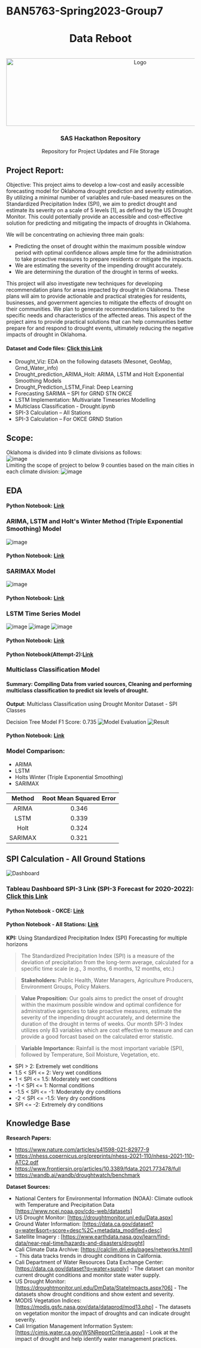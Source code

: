 # BAN5763-Spring2023-Group7

<p align="center">
  <h1 align="center">Data Reboot</h1></p>

<!-- PROJECT LOGO -->
<br />
<div align="center">
  <a href="https://github.com/osu-msba/ban5763-spring2023-group7/blob/main/Resource/Comp%20Logo.JPG">
    <img src="Resource/Comp%20Logo.JPG" alt="Logo" width="700" height="180">
  </a>

  <h3 align="center">SAS Hackathon Repository</h3>

  <p align="center">
    Repository for Project Updates and File Storage 
  </p>
</div>

## Project Report: 
Objective: This project aims to develop a low-cost and easily accessible forecasting model for Oklahoma drought prediction and severity estimation. By utilizing a minimal number of variables and rule-based measures on the Standardized Precipitation Index (SPI), we aim to predict drought and estimate its severity on a scale of 5 levels [1], as defined by the US Drought Monitor. This could potentially provide an accessible and cost-effective solution for predicting and mitigating the impacts of droughts in Oklahoma. 

We will be concentrating on achieving three main goals: 
* Predicting the onset of drought within the maximum possible window period with optimal confidence allows ample time for the administration to take proactive measures to prepare residents or mitigate the impacts. 
* We are estimating the severity of the impending drought accurately. 
* We are determining the duration of the drought in terms of weeks. 

This project will also investigate new techniques for developing recommendation plans for areas impacted by drought in Oklahoma. These plans will aim to provide actionable and practical strategies for residents, businesses, and government agencies to mitigate the effects of drought on their communities. We plan to generate recommendations tailored to the specific needs and characteristics of the affected areas. This aspect of the project aims to provide practical solutions that can help communities better prepare for and respond to drought events, ultimately reducing the negative impacts of drought in Oklahoma. 

#### Dataset and Code files: [Click this Link](https://github.com/osu-msba/ban5763-spring2023-group7/tree/main/Submission)
* Drought_Viz: EDA on the following datasets (Mesonet, GeoMap, Grnd_Water_info) 
* Drought_prediction_ARIMA_Holt: ARIMA, LSTM and Holt Exponential Smoothing Models   
* Drought_Prediction_LSTM_Final: Deep Learning  
* Forecasting SARIMA – SPI for GRND STN OKCE 
* LSTM Implementation: Multivariate Timeseries Modelling  
* Multiclass Classification - Drought.ipynb  
* SPI-3 Calculation – All Stations 
* SPI-3 Calculation – For OKCE GRND Station 

## Scope:
Oklahoma is divided into 9 climate divisions as follows: </br>
![image](https://user-images.githubusercontent.com/89164485/229381076-040a8580-6a31-4109-b57a-fb9e01e9158a.png) </br>
Limiting the scope of project to below 9 counties based on the main cities in each climate division:
![image](https://user-images.githubusercontent.com/89164485/229381168-c0cd74f1-b0f6-4d04-a5c7-f87e17a9809c.png)

## EDA
#### Python Notebook: [Link](https://github.com/osu-msba/ban5763-spring2023-group7/blob/main/Notebooks/droughtVizualizations.ipynb)

### ARIMA, LSTM and Holt's Winter Method (Triple Exponential Smoothing) Model
![image](https://github.com/osu-msba/ban5763-spring2023-group7/blob/main/Notebooks/prediction%209%20April.PNG)

#### Python Notebook: [Link](https://github.com/osu-msba/ban5763-spring2023-group7/blob/main/Submission/Drought_prediction_ARIMA_Holt.ipynb)

### SARIMAX Model
![image](https://github.com/osu-msba/ban5763-spring2023-group7/blob/main/Submission/SARIMAX.png)

#### Python Notebook: [Link](https://github.com/osu-msba/ban5763-spring2023-group7/blob/main/Submission/Forecasting%20SARIMA%20-%20SPI%20for%20GRND%20STN%20OKCE.ipynb)

### LSTM Time Series Model 
![image](https://github.com/osu-msba/ban5763-spring2023-group7/blob/main/Notebooks/download%20(1).png)
![image](https://github.com/osu-msba/ban5763-spring2023-group7/blob/main/Notebooks/download.png)
![image](https://github.com/osu-msba/ban5763-spring2023-group7/blob/main/Notebooks/forecasting.png)

#### Python Notebook: [Link](https://github.com/osu-msba/ban5763-spring2023-group7/blob/main/Submission/drought_Prediction_LSTM_Final.ipynb)

#### Python Notebook(Attempt-2):[Link](https://github.com/osu-msba/ban5763-spring2023-group7/blob/main/Submission/LSTM%20Implementation.ipynb)

### Multiclass Classification Model 
#### Summary: Compiling Data from varied sources, Cleaning and performing multiclass classification to predict six levels of drought.

**Output**: Multiclass Classification using Drought Monitor Dataset - SPI Classes 

Decision Tree Model F1 Score: 0.735
![Model Evaluation](https://github.com/osu-msba/ban5763-spring2023-group7/blob/main/Notebooks/Result1.PNG)
![Result](https://github.com/osu-msba/ban5763-spring2023-group7/blob/main/Notebooks/Result2.PNG)

#### Python Notebook: [Link](https://github.com/osu-msba/ban5763-spring2023-group7/blob/main/Submission/Multiclass%20Classification%20-%20Drought.ipynb)

### Model Comparison:
* ARIMA
* LSTM
* Holts Winter (Triple Exponential Smoothing)
* SARIMAX

| **Method** | **Root Mean Squared Error** |
|:----------:|:---------------------------:|
| ARIMA      | 0.346                       |
| LSTM       | 0.339                       |
| Holt       | 0.324                       |
| SARIMAX    | 0.321                       |

## SPI Calculation - All Ground Stations 

![Dashboard](https://github.com/osu-msba/ban5763-spring2023-group7/blob/main/Submission/Dashboard.JPG)
### Tableau Dashboard SPI-3 Link (SPI-3 Forecast for 2020-2022): [Click this Link](https://tinyurl.com/datareboot)

#### Python Notebook - OKCE: [Link](https://github.com/osu-msba/ban5763-spring2023-group7/blob/main/Submission/SPI-3%20Calculation.ipynb)
#### Python Notebook - All Stations: [Link](https://github.com/osu-msba/ban5763-spring2023-group7/blob/main/Submission/SPI-3%20Calculation%20-%20All%20Stations.ipynb)

**KPI:** Using Standardized Precipitation Index (SPI) Forecasting for multiple horizons   
> The Standardized Precipitation Index (SPI) is a measure of the deviation of precipitation from the long-term average, calculated for a specific time scale (e.g., 3 months, 6 months, 12 months, etc.)

> **Stakeholders:** Public Health, Water Managers, Agriculture Producers, Environment Groups, Policy Makers. 

> **Value Proposition:** Our goals aims to predict the onset of drought within the maximum possible window and optimal confidence for administrative agencies to take proactive measures, estimate the severity of the impending drought accurately, and determine the duration of the drought in terms of weeks. Our month SPI-3 Index utilizes only 83 variables which are cost effective to measure and can provide a good forcast based on the calculated error statistic.  

> **Variable Importance:** Rainfall is the most important variable (SPI), followed by Temperature, Soil Moisture, Vegetation, etc.  

* SPI > 2: Extremely wet conditions
* 1.5 < SPI <= 2: Very wet conditions
* 1 < SPI <= 1.5: Moderately wet conditions
* -1 < SPI <= 1: Normal conditions
* -1.5 < SPI <= -1: Moderately dry conditions
* -2 < SPI <= -1.5: Very dry conditions
* SPI <= -2: Extremely dry conditions

## Knowledge Base
**Research Papers:**
* https://www.nature.com/articles/s41598-021-82977-9
* https://nhess.copernicus.org/preprints/nhess-2021-110/nhess-2021-110-ATC2.pdf
* https://www.frontiersin.org/articles/10.3389/fdata.2021.773478/full
* https://wandb.ai/wandb/droughtwatch/benchmark

**Dataset Sources:** 
* National Centers for Environmental Information (NOAA): Climate outlook with Temperature and Precipitation Data [https://www.ncei.noaa.gov/cdo-web/datasets]
* US Drought Monitor: [https://droughtmonitor.unl.edu/Data.aspx]
* Ground Water Information: [https://data.ca.gov/dataset?q=water&sort=score+desc%2C+metadata_modified+desc]
* Satellite Imagery : [https://www.earthdata.nasa.gov/learn/find-data/near-real-time/hazards-and-disasters/drought]
* Cali Climate Data Archive: [https://calclim.dri.edu/pages/networks.html] - This data tracks trends in drought conditions in California.
* Cali Department of Water Resources Data Exchange Center: [https://data.ca.gov/dataset?q=water+supply] - The dataset can monitor current drought conditions and monitor state water supply.
* US Drought Monitor: [https://droughtmonitor.unl.edu/DmData/StateImpacts.aspx?06] - The datasets show drought conditions and show extent and severity.
* MODIS Vegetation Indices: [https://modis.gsfc.nasa.gov/data/dataprod/mod13.php] - The datasets on vegetation monitor the impact of droughts and can indicate drought severity.
* Cali Irrigation Management Information System: [https://cimis.water.ca.gov/WSNReportCriteria.aspx] - Look at the impact of drought and help identify water management practices.

